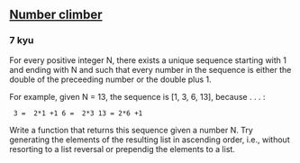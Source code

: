 <h2><a href=https://www.codewars.com/kata/559760bae64c31556c00006b/train/javascript target="_blank">Number climber</a></h2><h3>7 kyu</h3><p>For every positive integer N, there exists a unique sequence starting with 1 and ending with N and such that every number in the sequence is either the double of the preceeding number or the double plus 1. </p><p>For example, given N = 13, the sequence is [1, 3, 6, 13], because . . . :</p><pre><code> 3 =  2*1 +1 6 =  2*3 13 = 2*6 +1</code></pre><p>Write a function that returns this sequence given a number N. Try generating the elements of the resulting list in ascending order, i.e., without resorting to a list reversal or prependig the elements to a list.</p>